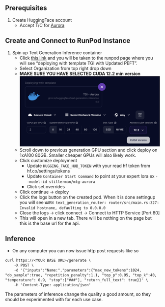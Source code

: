 ## Prerequisites
1. Create HuggingFace account
    - Accept T/C for [Aurora](https://huggingface.co/aurora-m/aurora-m-v0.1)

## Create and Connect to RunPod Instance
1. Spin up Text Generation Inference container
    -  Click [this link](https://runpod.io/gsc?template=vrtapjy2bd&ref=jbhaolsm) and you will be taken to the runpod page where you will see “deploying with template TGI with Updated PEFT”.
    - Select Organization from top right drop down
    - **MAKE SURE YOU HAVE SELECTED CUDA 12.2 min version** ![cuda](./image/select_cuda.png)
    - Scroll down to previous generation GPU section and click deploy on 1xA100 80GB. Smaller cheaper GPUs will also likely work.
    - Click customize deployment
        - Update `HUGGING_FACE_HUB_TOKEN` with your read hf token from hf.co/settings/tokens
        - Update `Container Start Command` to point at your expert lora ex `--model-id stillerman/mtg-aurora`
        - Click set overrides
    - Click continue -> deploy
    - Click the logs button on the created pod. When it is done settingup you will see `WARN text_generation_router: router/src/main.rs:327: Invalid hostname, defaulting to 0.0.0.0`
    - Close the logs -> click connect -> Connect to HTTP Service [Port 80]
    - This will open in a new tab. There will be nothing on the page but this is the base url for the api.

## Inference

- On any computer you can now issue http post requests like so

```
curl https://<YOUR BASE URL>/generate \
    -X POST \
    -d '{"inputs":"Name:","parameters":{"max_new_tokens":1024, "do_sample":true, "repetition_penalty":1.1, "top_p":0.95, "top_k":40, "temperature": 0.9, "stop":["###"], "return_full_text": true}}' \
    -H 'Content-Type: application/json'

```

The parameters of inference change the quality a good amount, so they should be experimented with for each use case.